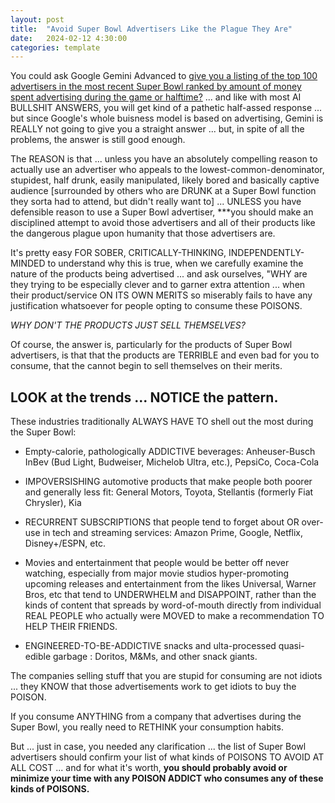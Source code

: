 ```yaml
---
layout: post
title:  "Avoid Super Bowl Advertisers Like the Plague They Are"
date:   2024-02-12 4:30:00
categories: template
---
```


You could ask Google Gemini Advanced to [give you a listing of the top 100 advertisers in the most recent Super Bowl ranked by amount of money spent advertising during the game or halftime?](https://gemini.google.com/app/2489055275224dfe) ... and like with most AI BULLSHIT ANSWERS, you will get kind of a pathetic half-assed response ... but since Google's whole buisness model is based on advertising, Gemini is REALLY not going to give you a straight answer ... but, in spite of all the problems, the answer is still good enough.

The REASON is that ... unless you have an absolutely compelling reason to actually use an advertiser who appeals to the lowest-common-denominator, stupidest, half drunk, easily manipulated, likely bored and basically captive audience [surrounded by others who are DRUNK at a Super Bowl function they sorta had to attend, but didn't really want to] ... UNLESS you have defensible reason to use a Super Bowl advertiser, ***you should make an disciplined attempt to avoid those advertisers and all of their products like the dangerous plague upon humanity that those advertisers are.

It's pretty easy FOR SOBER, CRITICALLY-THINKING, INDEPENDENTLY-MINDED to understand why this is true, when we carefully examine the nature of the products being advertised ... and ask ourselves, "WHY are they trying to be especially clever and to garner extra attention ... when their product/service ON ITS OWN MERITS so miserably fails to have any justification whatsoever for people opting to consume these POISONS.

*WHY DON'T THE PRODUCTS JUST SELL THEMSELVES?*

Of course, the answer is, particularly for the products of Super Bowl advertisers, is that that the products are TERRIBLE and even bad for you to consume, that the cannot begin to sell themselves on their merits.

## LOOK at the trends ... NOTICE the pattern.

These industries traditionally ALWAYS HAVE TO shell out the most during the Super Bowl:

* Empty-calorie, pathologically ADDICTIVE beverages: Anheuser-Busch InBev (Bud Light, Budweiser, Michelob Ultra, etc.), PepsiCo, Coca-Cola

* IMPOVERSISHING automotive products that make people both poorer and generally less fit: General Motors, Toyota, Stellantis (formerly Fiat Chrysler), Kia 

* RECURRENT SUBSCRIPTIONS that people tend to forget about OR over-use in tech and streaming services: Amazon Prime, Google, Netflix, Disney+/ESPN, etc.

* Movies and entertainment that people would be better off never watching, especially from major movie studios hyper-promoting upcoming releases and entertainment from the likes Universal, Warner Bros, etc that tend to UNDERWHELM and DISAPPOINT, rather than the kinds of content that spreads by word-of-mouth directly from individual REAL PEOPLE who actually were MOVED to make a recommendation TO HELP THEIR FRIENDS.

* ENGINEERED-TO-BE-ADDICTIVE snacks and ulta-processed quasi-edible garbage : Doritos, M&Ms, and other snack giants.

The companies selling stuff that you are stupid for consuming are not idiots ... they KNOW that those advertisements work to get idiots to buy the POISON.  


If you consume ANYTHING from a company that advertises during the Super Bowl, you really need to RETHINK your consumption habits.  

But ... just in case, you needed any clarification ... the list of Super Bowl advertisers should confirm your list of what kinds of POISONS TO AVOID AT ALL COST ... and for what it's worth, **you should probably avoid or minimize your time with any POISON ADDICT who consumes any of these kinds of POISONS.**
